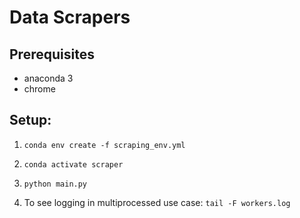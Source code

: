 # Data Scrapers 

## Prerequisites

* anaconda 3
* chrome

## Setup:

1. `conda env create -f scraping_env.yml`

2. `conda activate scraper`

3. `python main.py`

4. To see logging in multiprocessed use case: `tail -F workers.log` 

